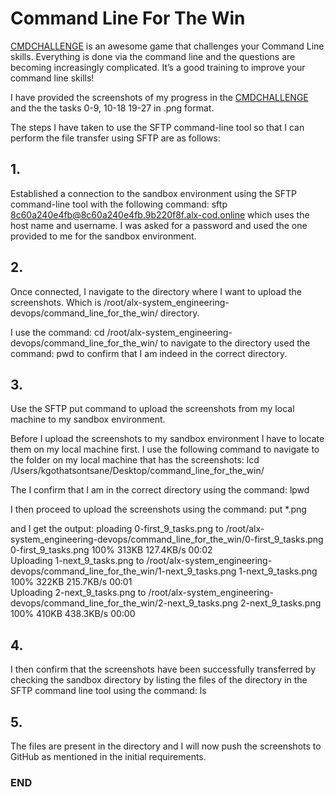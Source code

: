 # Command Line For The Win

[CMDCHALLENGE](https://cmdchallenge.com/) is an awesome game that challenges your Command Line skills.
Everything is done via the command line and the questions are becoming increasingly complicated.
It’s a good training to improve your command line skills!

I have provided the screenshots of my progress in the [CMDCHALLENGE](https:cmdchallenge.com/)
and the the tasks 0-9, 10-18 19-27 in .png format.

The steps I have taken to use the SFTP command-line tool so that I can
perform the file transfer using SFTP are as follows:

## 1.
Established a connection to the sandbox environment using the SFTP command-line tool with the following command:
sftp 8c60a240e4fb@8c60a240e4fb.9b220f8f.alx-cod.online
which uses the host name and username.
I was asked for a password and used the one provided to me for the sandbox environment.

## 2.
Once connected, I navigate to the directory where I want to upload the screenshots.
Which is /root/alx-system_engineering-devops/command_line_for_the_win/ directory.

I use the command:
cd /root/alx-system_engineering-devops/command_line_for_the_win/
to navigate to the directory used the command:
pwd
to confirm that I am indeed in the correct directory.

## 3.
Use the SFTP put command to upload the screenshots from my local machine to my sandbox environment.

Before I upload the screenshots to my sandbox environment I have to locate them on my local machine first.
I use the following command to navigate to the folder on my local machine that has the screenshots:
lcd /Users/kgothatsontsane/Desktop/command_line_for_the_win/

The I confirm that I am in the correct directory using the command:
lpwd

I then proceed to upload the screenshots using the command:
put *.png

and I get the output:
ploading 0-first_9_tasks.png to /root/alx-system_engineering-devops/command_line_for_the_win/0-first_9_tasks.png
0-first_9_tasks.png                                              100%  313KB 127.4KB/s   00:02    
Uploading 1-next_9_tasks.png to /root/alx-system_engineering-devops/command_line_for_the_win/1-next_9_tasks.png
1-next_9_tasks.png                                               100%  322KB 215.7KB/s   00:01    
Uploading 2-next_9_tasks.png to /root/alx-system_engineering-devops/command_line_for_the_win/2-next_9_tasks.png
2-next_9_tasks.png                                               100%  410KB 438.3KB/s   00:00    


## 4.
I then confirm that the screenshots have been successfully transferred by checking the sandbox directory
by listing the files of the directory in the SFTP command line tool using the command:
ls

## 5.
The files are present in the directory and I will now push the screenshots to GitHub as mentioned in the initial requirements.

### END